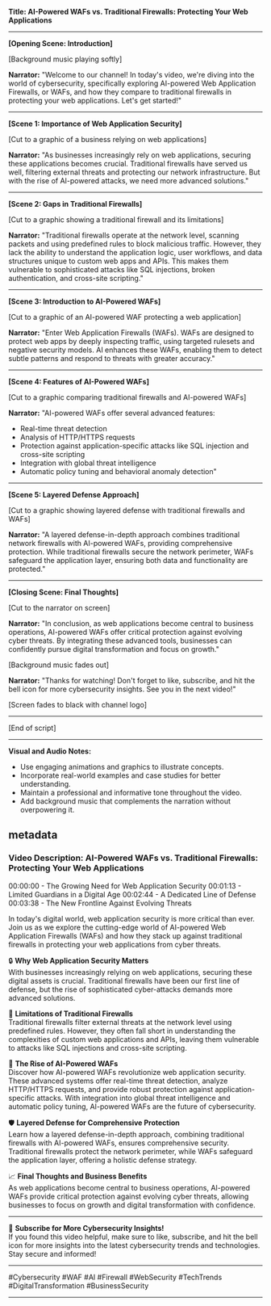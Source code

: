 **Title: AI-Powered WAFs vs. Traditional Firewalls: Protecting Your Web Applications**

---

**[Opening Scene: Introduction]**

[Background music playing softly]

**Narrator:** 
"Welcome to our channel! In today's video, we're diving into the world of cybersecurity, specifically exploring AI-powered Web Application Firewalls, or WAFs, and how they compare to traditional firewalls in protecting your web applications. Let's get started!"

---

**[Scene 1: Importance of Web Application Security]**

[Cut to a graphic of a business relying on web applications]

**Narrator:**
"As businesses increasingly rely on web applications, securing these applications becomes crucial. Traditional firewalls have served us well, filtering external threats and protecting our network infrastructure. But with the rise of AI-powered attacks, we need more advanced solutions."

---

**[Scene 2: Gaps in Traditional Firewalls]**

[Cut to a graphic showing a traditional firewall and its limitations]

**Narrator:**
"Traditional firewalls operate at the network level, scanning packets and using predefined rules to block malicious traffic. However, they lack the ability to understand the application logic, user workflows, and data structures unique to custom web apps and APIs. This makes them vulnerable to sophisticated attacks like SQL injections, broken authentication, and cross-site scripting."

---

**[Scene 3: Introduction to AI-Powered WAFs]**

[Cut to a graphic of an AI-powered WAF protecting a web application]

**Narrator:**
"Enter Web Application Firewalls (WAFs). WAFs are designed to protect web apps by deeply inspecting traffic, using targeted rulesets and negative security models. AI enhances these WAFs, enabling them to detect subtle patterns and respond to threats with greater accuracy."

---

**[Scene 4: Features of AI-Powered WAFs]**

[Cut to a graphic comparing traditional firewalls and AI-powered WAFs]

**Narrator:**
"AI-powered WAFs offer several advanced features:

- Real-time threat detection
- Analysis of HTTP/HTTPS requests
- Protection against application-specific attacks like SQL injection and cross-site scripting
- Integration with global threat intelligence
- Automatic policy tuning and behavioral anomaly detection"

---

**[Scene 5: Layered Defense Approach]**

[Cut to a graphic showing layered defense with traditional firewalls and WAFs]

**Narrator:**
"A layered defense-in-depth approach combines traditional network firewalls with AI-powered WAFs, providing comprehensive protection. While traditional firewalls secure the network perimeter, WAFs safeguard the application layer, ensuring both data and functionality are protected."

---

**[Closing Scene: Final Thoughts]**

[Cut to the narrator on screen]

**Narrator:**
"In conclusion, as web applications become central to business operations, AI-powered WAFs offer critical protection against evolving cyber threats. By integrating these advanced tools, businesses can confidently pursue digital transformation and focus on growth."

[Background music fades out]

**Narrator:**
"Thanks for watching! Don't forget to like, subscribe, and hit the bell icon for more cybersecurity insights. See you in the next video!"

[Screen fades to black with channel logo]

---

[End of script]

---

**Visual and Audio Notes:**

- Use engaging animations and graphics to illustrate concepts.
- Incorporate real-world examples and case studies for better understanding.
- Maintain a professional and informative tone throughout the video.
- Add background music that complements the narration without overpowering it.

## metadata

### Video Description: AI-Powered WAFs vs. Traditional Firewalls: Protecting Your Web Applications

00:00:00 - The Growing Need for Web Application Security
00:01:13 - Limited Guardians in a Digital Age
00:02:44 - A Dedicated Line of Defense
00:03:38 - The New Frontline Against Evolving Threats

In today's digital world, web application security is more critical than ever. Join us as we explore the cutting-edge world of AI-powered Web Application Firewalls (WAFs) and how they stack up against traditional firewalls in protecting your web applications from cyber threats.

🔒 **Why Web Application Security Matters**  
With businesses increasingly relying on web applications, securing these digital assets is crucial. Traditional firewalls have been our first line of defense, but the rise of sophisticated cyber-attacks demands more advanced solutions.

🚧 **Limitations of Traditional Firewalls**  
Traditional firewalls filter external threats at the network level using predefined rules. However, they often fall short in understanding the complexities of custom web applications and APIs, leaving them vulnerable to attacks like SQL injections and cross-site scripting.

🤖 **The Rise of AI-Powered WAFs**  
Discover how AI-powered WAFs revolutionize web application security. These advanced systems offer real-time threat detection, analyze HTTP/HTTPS requests, and provide robust protection against application-specific attacks. With integration into global threat intelligence and automatic policy tuning, AI-powered WAFs are the future of cybersecurity.

🛡️ **Layered Defense for Comprehensive Protection**  
Learn how a layered defense-in-depth approach, combining traditional firewalls with AI-powered WAFs, ensures comprehensive security. Traditional firewalls protect the network perimeter, while WAFs safeguard the application layer, offering a holistic defense strategy.

📈 **Final Thoughts and Business Benefits**  
As web applications become central to business operations, AI-powered WAFs provide critical protection against evolving cyber threats, allowing businesses to focus on growth and digital transformation with confidence.

---

🔔 **Subscribe for More Cybersecurity Insights!**  
If you found this video helpful, make sure to like, subscribe, and hit the bell icon for more insights into the latest cybersecurity trends and technologies. Stay secure and informed!

---

#Cybersecurity #WAF #AI #Firewall #WebSecurity #TechTrends #DigitalTransformation #BusinessSecurity

---

